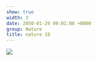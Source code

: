 ```yaml
---
show: true
width: 3
date: 2050-01-29 00:01:00 +0800
group: Nature
title: nature 18
---
```

<div>
<a href="/assets/images/photos/nature/DSC04496.jpg" target="_blank">
    <img data-src="/assets/images/photos/nature/DSC04496.jpg" class="lazy w-100 rounded-xl" src="{{ '/assets/images/empty_300x200.png' | relative_url }}">
</a>
</div>
